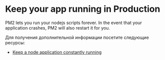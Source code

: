 # Keep your app running in Production

PM2 lets you run your nodejs scripts forever. In the event that your application crashes, PM2 will also restart it for you.

Для получения дополнительной информации посетите следующие ресурсы:

- [Keep a node application constantly running](https://devtut.github.io/nodejs/keep-a-node-application-constantly-running.html#use-pm2-as-a-process-manager)
